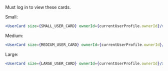 Must log in to view these cards.

Small:
```jsx
<UserCard size={SMALL_USER_CARD} ownerId={currentUserProfile.ownerId}/>
```

Medium:
```jsx
<UserCard size={MEDIUM_USER_CARD} ownerId={currentUserProfile.ownerId}/>
```

Large:
```jsx
<UserCard size={LARGE_USER_CARD} ownerId={currentUserProfile.ownerId}/>
```